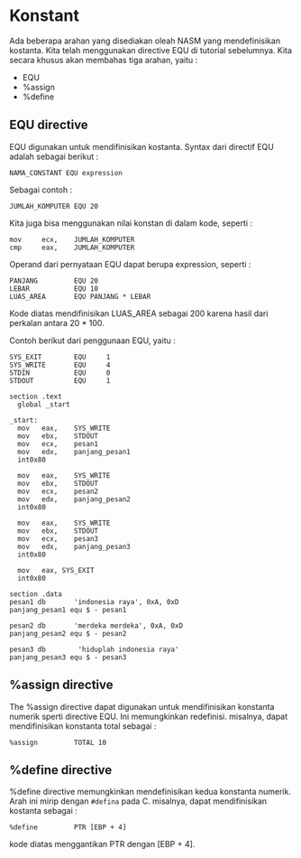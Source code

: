 # Konstant

Ada beberapa arahan yang disediakan oleah NASM yang mendefinisikan kostanta. Kita telah menggunakan directive EQU di tutorial sebelumnya. Kita secara khusus akan membahas tiga arahan, yaitu :

- EQU
- %assign
- %define

## EQU directive

EQU digunakan untuk mendifinisikan kostanta. Syntax dari directif EQU adalah sebagai berikut :

```
NAMA_CONSTANT EQU expression
```

Sebagai contoh :

```assembly
JUMLAH_KOMPUTER EQU 20
```

Kita juga bisa menggunakan nilai konstan di dalam kode, seperti :

```assembly
mov     ecx,    JUMLAH_KOMPUTER
cmp     eax,    JUMLAH_KOMPUTER
```
Operand dari pernyataan EQU dapat berupa expression, seperti :

```assembly
PANJANG         EQU 20
LEBAR           EQU 10
LUAS_AREA       EQU PANJANG * LEBAR
```
Kode diatas mendifinisikan LUAS_AREA sebagai 200 karena hasil dari perkalan antara 20 * 100.

Contoh berikut dari penggunaan EQU, yaitu :

```assembly
SYS_EXIT        EQU     1
SYS_WRITE       EQU     4
STDIN           EQU     0
STDOUT          EQU     1

section .text
  global _start

_start:
  mov   eax,    SYS_WRITE
  mov   ebx,    STDOUT
  mov   ecx,    pesan1
  mov   edx,    panjang_pesan1
  int0x80

  mov   eax,    SYS_WRITE
  mov   ebx,    STDOUT
  mov   ecx,    pesan2
  mov   edx,    panjang_pesan2
  int0x80

  mov   eax,    SYS_WRITE
  mov   ebx,    STDOUT
  mov   ecx,    pesan3  
  mov   edx,    panjang_pesan3
  int0x80

  mov   eax, SYS_EXIT
  int0x80

section .data
pesan1 db       'indonesia raya', 0xA, 0xD
panjang_pesan1 equ $ - pesan1

pesan2 db       'merdeka merdeka', 0xA, 0xD
panjang_pesan2 equ $ - pesan2

pesan3 db        'hiduplah indonesia raya'
panjang_pesan3 equ $ - pesan3
```

## %assign directive

The %assign directive dapat digunakan untuk mendifinisikan konstanta numerik sperti directive EQU. Ini memungkinkan redefinisi. misalnya, dapat mendifinisikan konstanta total sebagai :

```
%assign         TOTAL 10
```

## %define directive

%define directive memungkinkan mendefinisikan kedua konstanta numerik. Arah ini mirip dengan ``#defina`` pada C. misalnya, dapat mendifinisikan kostanta sebagai :

```
%define         PTR [EBP + 4]
```

kode diatas menggantikan PTR dengan [EBP + 4].